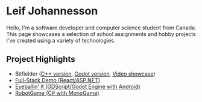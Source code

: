 # Leif Johannesson

Hello, I'm a software developer and computer science student from Canada. This page showcases a selection of school assignments and hobby projects I've created using a variety of technologies.

## Project Highlights
- Bitfielder ([C++ version](https://github.com/lpjohannesson/bitfielder_cmake), [Godot version](https://github.com/lpjohannesson/bitfielder_godot), [Video showcase](https://www.youtube.com/watch?v=iCwHfo9btsw))
- [Full-Stack Demo (React/ASP.NET)](https://github.com/lpjohannesson/full-stack-demo)
- [Eyeballin' It (GDScript/Godot Engine with Android)](https://github.com/lpjohannesson/eyeballin-it)
- [RobotGame (C# with MonoGame)](https://github.com/lpjohannesson/robot-game)
